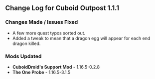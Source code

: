 ## Change Log for Cuboid Outpost 1.1.1

### Changes Made / Issues Fixed

- A few more quest typos sorted out.
- Added a tweak to mean that a dragon egg will appear for each end dragon killed.

### Mods Updated

- **CuboidDroid's Support Mod** - 1.16.5-0.2.8
- **The One Probe** - 1.16.5-3.1.5
